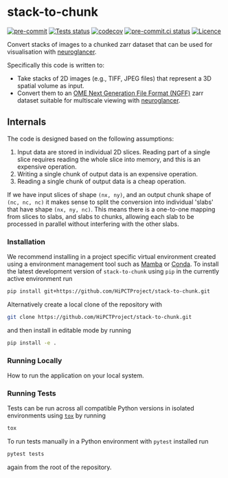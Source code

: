 # stack-to-chunk

[![pre-commit](https://img.shields.io/badge/pre--commit-enabled-brightgreen?logo=pre-commit&logoColor=white)](https://github.com/pre-commit/pre-commit)
[![Tests status][tests-badge]][tests-link]
[![codecov](https://codecov.io/gh/HiPCTProject/stack-to-chunk/graph/badge.svg?token=GBOWQFNYMP)](https://codecov.io/gh/HiPCTProject/stack-to-chunk)
[![pre-commit.ci status](https://results.pre-commit.ci/badge/github/HiPCTProject/stack-to-chunk/main.svg)](https://results.pre-commit.ci/latest/github/HiPCTProject/stack-to-chunk/main)
[![Licence][licence-badge]](./LICENCE.md)

<!--
[![PyPI version][pypi-version]][pypi-link]
[![Conda-Forge][conda-badge]][conda-link]
[![PyPI platforms][pypi-platforms]][pypi-link]
-->

<!-- prettier-ignore-start -->
[tests-badge]:              https://github.com/HiPCTProject/stack-to-chunk/actions/workflows/tests.yml/badge.svg
[tests-link]:               https://github.com/HiPCTProject/stack-to-chunk/actions/workflows/tests.yml
[linting-badge]:            https://github.com/HiPCTProject/stack-to-chunk/actions/workflows/linting.yml/badge.svg
[linting-link]:             https://github.com/HiPCTProject/stack-to-chunk/actions/workflows/linting.yml
[conda-badge]:              https://img.shields.io/conda/vn/conda-forge/stack-to-chunk
[conda-link]:               https://github.com/conda-forge/stack-to-chunk-feedstock
[pypi-link]:                https://pypi.org/project/stack-to-chunk/
[pypi-platforms]:           https://img.shields.io/pypi/pyversions/stack-to-chunk
[pypi-version]:             https://img.shields.io/pypi/v/stack-to-chunk
[licence-badge]:            https://img.shields.io/badge/License-BSD_3--Clause-blue.svg
<!-- prettier-ignore-end -->

Convert stacks of images to a chunked zarr dataset that can be used for visualisation with [neuroglancer](https://github.com/google/neuroglancer).

Specifically this code is written to:

- Take stacks of 2D images (e.g., TIFF, JPEG files) that represent a 3D spatial volume as input.
- Convert them to an [OME Next Generation File Format (NGFF)](https://ngff.openmicroscopy.org/0.4/index.html) zarr dataset suitable for multiscale viewing with [neuroglancer](https://github.com/google/neuroglancer).

## Internals

The code is designed based on the following assumptions:

1. Input data are stored in individual 2D slices. Reading part of a single slice requires reading the whole slice into memory, and this is an expensive operation.
1. Writing a single chunk of output data is an expensive operation.
1. Reading a single chunk of output data is a cheap operation.

If we have input slices of shape `(nx, ny)`, and an output chunk shape of `(nc, nc, nc)` it makes sense to split the conversion into individual 'slabs' that have shape `(nx, ny, nc)`. This means there is a one-to-one mapping from slices to slabs, and slabs to chunks, allowing each slab to be processed in parallel without interfering with the other slabs.

### Installation

<!-- How to build or install the application. -->

We recommend installing in a project specific virtual environment created using a environment management tool such as [Mamba](https://mamba.readthedocs.io/en/latest/user_guide/mamba.html) or [Conda](https://conda.io/projects/conda/en/latest/). To install the latest development version of `stack-to-chunk` using `pip` in the currently active environment run

```sh
pip install git+https://github.com/HiPCTProject/stack-to-chunk.git
```

Alternatively create a local clone of the repository with

```sh
git clone https://github.com/HiPCTProject/stack-to-chunk.git
```

and then install in editable mode by running

```sh
pip install -e .
```

### Running Locally

How to run the application on your local system.

### Running Tests

<!-- How to run tests on your local system. -->

Tests can be run across all compatible Python versions in isolated environments using
[`tox`](https://tox.wiki/en/latest/) by running

```sh
tox
```

To run tests manually in a Python environment with `pytest` installed run

```sh
pytest tests
```

again from the root of the repository.
